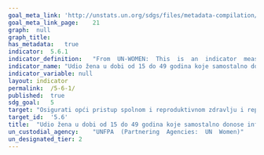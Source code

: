 ```yaml
---	
goal_meta_link:	'http://unstats.un.org/sdgs/files/metadata-compilation/Metadata-Goal-5.pdf'
goal_meta_link_page:	21
graph:	null
graph_title:	
has_metadata:	true
indicator:	5.6.1
indicator_definition:	"From  UN-WOMEN:  This  is  an  indicator  measuring  specific  decisions  by  women  (aged  15-49)  on  their  own  sexuality  and  reproduction.  Interviewees  will  have  to  provide  a  yes  answer  to  all  three  questions  in  order  to  count  as  a  woman  who  makes  her  own  sexual  and  reproductive  decisions.  The  first  question  looks  at  the  ability  to  say  no  to  sexual  intercourse  as  a  critical  condition  of  sexual  autonomy.  The  second  question  measures  the  womans  decision  concerning  using  or  not  using  contraception.  The  third  question  measures  the  womans  decision  about  reaching  sexual  and  reproductive  healthcare  for  her.  The  three  questions  are  as  follows:  \t1.  Whether  a  woman  can  say  no  to  her  husband/partner  if  she  does  not  want  to  have  sexual  intercourse  (DHS  q.  1054)  \t2.  Whether  using  contraception  or  not  using  contraception  has  been  mainly  the  womans  decision  (DHS  phase  7  q.  819  and  820)  \t3.  Whether  a  woman  can  make  a  decision  about  sexual  and  reproductive  healthcare  for  herself  (DHS  q.922  with  added  language)  From  UNFPA:  The  indicator  is  based  on  three  central  elements  measuring  the  empowerment  of  women  (married,  in  union  and  ever  sexually  active  women)  aged  15-49  to  make  the  following  decisions,  :  (a)  whether  they  are  able  to  reject  unwanted  sexual  relations;  (b)  using  or  not  using  contraception;  and  (c)  whether  they  can  access  sexual  and  reproductive  health  care  for  herself."
indicator_name:	"Udio žena u dobi od 15 do 49 godina koje samostalno donose informirane odluke o seksualnim odnosima, upotrebi kontracepcije i brizi za reproduktivno zdravlje"
indicator_variable:	null
layout:	indicator
permalink:	/5-6-1/
published:	true
sdg_goal:	5
target:	"Osigurati opći pristup spolnom i reproduktivnom zdravlju i reproduktivnim pravima, kako je usuglašeno u skladu s Akcijskim programom Međunarodne konferencije o stanovništvu i razvoju i Pekinškom platformom za akciju, te završnim dokumentima njihovih revizijskih konferencija"
target_id:	'5.6'
title:	"Udio žena u dobi od 15 do 49 godina koje samostalno donose informirane odluke o seksualnim odnosima, upotrebi kontracepcije i brizi za reproduktivno zdravlje"
un_custodial_agency:	"UNFPA  (Partnering  Agencies:  UN  Women)"
un_designated_tier:	2
---	
```


